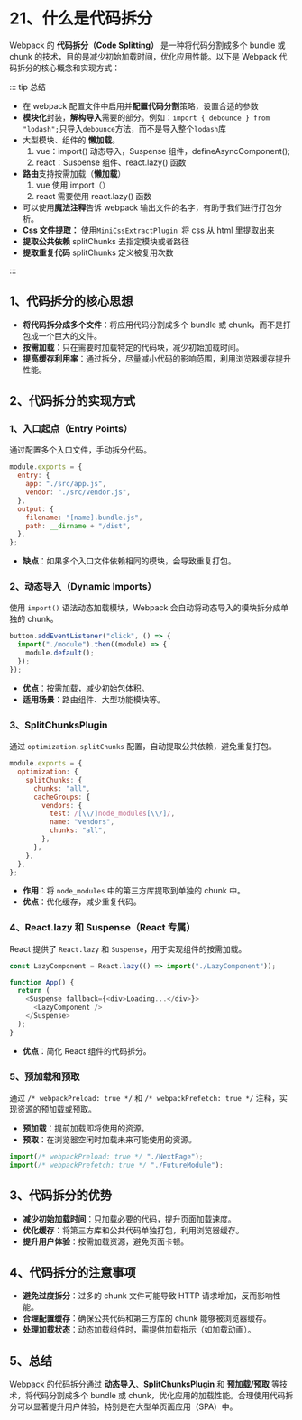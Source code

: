 # 21、什么是代码拆分

Webpack 的 **代码拆分（Code Splitting）** 是一种将代码分割成多个 bundle 或 chunk 的技术，目的是减少初始加载时间，优化应用性能。以下是 Webpack 代码拆分的核心概念和实现方式：

::: tip 总结

- 在 webpack 配置文件中启用并**配置代码分割**策略，设置合适的参数
- **模块化**封装，**解构导入**需要的部分。例如：`import { debounce } from "lodash";`只导入`debounce`方法，而不是导入整个`lodash`库
- 大型模块、组件的 **懒加载**。
  1.  vue：import() 动态导入，Suspense 组件，defineAsyncComponent();
  2.  react：Suspense 组件、react.lazy() 函数
- **路由**支持按需加载（**懒加载**）
  1.  vue 使用 import（）
  2.  react 需要使用 react.lazy() 函数
- 可以使用**魔法注释**告诉 webpack 输出文件的名字，有助于我们进行打包分析。
- **Css 文件提取：** 使用`MiniCssExtractPlugin `将 css 从 html 里提取出来
- **提取公共依赖** splitChunks 去指定模块或者路径
- **提取重复代码** splitChunks 定义被复用次数

:::

## 1、代码拆分的核心思想

- **将代码拆分成多个文件**：将应用代码分割成多个 bundle 或 chunk，而不是打包成一个巨大的文件。
- **按需加载**：只在需要时加载特定的代码块，减少初始加载时间。
- **提高缓存利用率**：通过拆分，尽量减小代码的影响范围，利用浏览器缓存提升性能。

## 2、代码拆分的实现方式

### 1、入口起点（Entry Points）

通过配置多个入口文件，手动拆分代码。

```javascript
module.exports = {
  entry: {
    app: "./src/app.js",
    vendor: "./src/vendor.js",
  },
  output: {
    filename: "[name].bundle.js",
    path: __dirname + "/dist",
  },
};
```

- **缺点**：如果多个入口文件依赖相同的模块，会导致重复打包。

### 2、动态导入（Dynamic Imports）

使用 `import()` 语法动态加载模块，Webpack 会自动将动态导入的模块拆分成单独的 chunk。

```javascript
button.addEventListener("click", () => {
  import("./module").then((module) => {
    module.default();
  });
});
```

- **优点**：按需加载，减少初始包体积。
- **适用场景**：路由组件、大型功能模块等。

### 3、SplitChunksPlugin

通过 `optimization.splitChunks` 配置，自动提取公共依赖，避免重复打包。

```javascript
module.exports = {
  optimization: {
    splitChunks: {
      chunks: "all",
      cacheGroups: {
        vendors: {
          test: /[\\/]node_modules[\\/]/,
          name: "vendors",
          chunks: "all",
        },
      },
    },
  },
};
```

- **作用**：将 `node_modules` 中的第三方库提取到单独的 chunk 中。
- **优点**：优化缓存，减少重复代码。

### 4、React.lazy 和 Suspense（React 专属）

React 提供了 `React.lazy` 和 `Suspense`，用于实现组件的按需加载。

```javascript
const LazyComponent = React.lazy(() => import("./LazyComponent"));

function App() {
  return (
    <Suspense fallback={<div>Loading...</div>}>
      <LazyComponent />
    </Suspense>
  );
}
```

- **优点**：简化 React 组件的代码拆分。

### 5、预加载和预取

通过 `/* webpackPreload: true */` 和 `/* webpackPrefetch: true */` 注释，实现资源的预加载或预取。

- **预加载**：提前加载即将使用的资源。
- **预取**：在浏览器空闲时加载未来可能使用的资源。

```javascript
import(/* webpackPreload: true */ "./NextPage");
import(/* webpackPrefetch: true */ "./FutureModule");
```

## 3、代码拆分的优势

- **减少初始加载时间**：只加载必要的代码，提升页面加载速度。
- **优化缓存**：将第三方库和公共代码单独打包，利用浏览器缓存。
- **提升用户体验**：按需加载资源，避免页面卡顿。

## 4、代码拆分的注意事项

- **避免过度拆分**：过多的 chunk 文件可能导致 HTTP 请求增加，反而影响性能。
- **合理配置缓存**：确保公共代码和第三方库的 chunk 能够被浏览器缓存。
- **处理加载状态**：动态加载组件时，需提供加载指示（如加载动画）。

## 5、总结

Webpack 的代码拆分通过 **动态导入**、**SplitChunksPlugin** 和 **预加载/预取** 等技术，将代码分割成多个 bundle 或 chunk，优化应用的加载性能。合理使用代码拆分可以显著提升用户体验，特别是在大型单页面应用（SPA）中。
